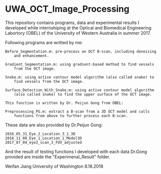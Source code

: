 # UWA_OCT_Image_Processing


This repository contains programs, data and experimental results I developed while internshiping at the Optical and Biomedical Engineering Labortory (OBEL) of the University of Western Australia in summer 2017.

Following programs are writted by me:

	Before_Segmentation.m: pre-process an OCT B-scan, including denoising
		and enhancement.

	Gradient_Segmentation.m: using gradient-based method to find vessels
		from the OCT image.

	Snake.m: using active contour model algorithm (also called snake) to
		find vessels from the OCT image.

	Surface_Detection_With_Snake.m: using active contour model algorithm
		(also called snake) to find the upper surface of the OCT image.

	This function is written by Dr. Peijun Gong from OBEL:

	Preprocessing_PG.m: extract a B-scan from a 3D OCT model and calls
		functions from above to further process each B-scan.

These data are also provided by Dr.Peijun Gong:

	2016_05_31_Eye_2_Location_3_1_3D
	2016_11_08_Eye_1_Location_1_Model3D
	2017_07_04_eye2_scan_3_FOV_adjusted

And the result of testing functions I developed with each data Dr.Gong provided are inside the "Experimenal_Result" folder.


Weifan Jiang
University of Washington
8.18.2018

